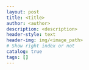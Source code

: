 ```yaml
---
layout: post
title: <title>
author: <author>
description: <description>
header-style: text
header-img: img/<image_path>
# Show right index or not
catalog: true
tags: []
---
```

